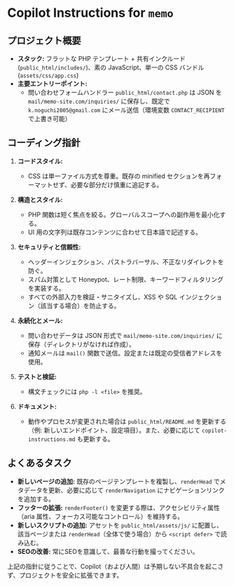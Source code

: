 # Copilot Instructions for `memo`

## プロジェクト概要
- **スタック:** フラットな PHP テンプレート + 共有インクルード (`public_html/includes/`)、素の JavaScript、単一の CSS バンドル (`assets/css/app.css`)
- **主要エントリーポイント:**
  - 問い合わせフォームハンドラー `public_html/contact.php` は JSON を `mail/memo-site.com/inquiries/` に保存し、既定で `k.noguchi2005@gmail.com` にメール送信（環境変数 `CONTACT_RECIPIENT` で上書き可能）

## コーディング指針
1. **コードスタイル:**
   - CSS は単一ファイル方式を尊重。既存の minified セクションを再フォーマットせず、必要な部分だけ慎重に追記する。

2. **構造とスタイル:**
   - PHP 関数は短く焦点を絞る。グローバルスコープへの副作用を最小化する。
   - UI 用の文字列は既存コンテンツに合わせて日本語で記述する。

3. **セキュリティと信頼性:**
   - ヘッダーインジェクション、パストラバーサル、不正なリダイレクトを防ぐ。
   - スパム対策として Honeypot、レート制限、キーワードフィルタリングを実装する。
   - すべての外部入力を検証・サニタイズし、XSS や SQL インジェクション（該当する場合）を防止する。

4. **永続化とメール:**
   - 問い合わせデータは JSON 形式で `mail/memo-site.com/inquiries/` に保存（ディレクトリがなければ作成）。
   - 通知メールは `mail()` 関数で送信。設定または既定の受信者アドレスを使用。

5. **テストと検証:**
   - 構文チェックには `php -l <file>` を推奨。

6. **ドキュメント:**
   - 動作やプロセスが変更された場合は `public_html/README.md` を更新する（例: 新しいエンドポイント、設定項目）。また、必要に応じて `copilot-instructions.md` も更新する。

## よくあるタスク
- **新しいページの追加:** 既存のページテンプレートを複製し、`renderHead` でメタデータを更新、必要に応じて `renderNavigation` にナビゲーションリンクを追加する。
- **フッターの拡張:** `renderFooter()` を変更する際は、アクセシビリティ属性（aria 属性、フォーカス可能なコントロール）を維持する。
- **新しいスクリプトの追加:** アセットを `public_html/assets/js/` に配置し、該当ページまたは `renderHead`（全体で使う場合）から `<script defer>` で読み込む。
- **SEOの改善:** 常にSEOを意識して、最善な行動を撮ってください。

上記の指針に従うことで、Copilot（および人間）は予期しない不具合を起こさず、プロジェクトを安全に拡張できます。
